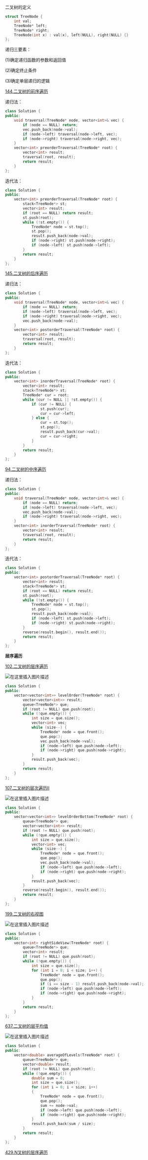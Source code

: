 二叉树的定义

```cpp
struct TreeNode {
    int val;
    TreeNode* left;
    TreeNode* right;
    TreeNode(int x) : val(x), left(NULL), right(NULL) {}
};
```

递归三要素：

(1)确定递归函数的参数和返回值

(2)确定终止条件

(3)确定单层递归的逻辑


[144.二叉树的前序遍历](https://leetcode.cn/problems/binary-tree-preorder-traversal/description/)

递归法：

```cpp
class Solution {
public:
    void traversal(TreeNode* node, vector<int>& vec) {
        if (node == NULL) return;
        vec.push_back(node->val);
        if (node->left) traversal(node->left, vec);
        if (node->right) traversal(node->right, vec);
    }
    vector<int> preorderTraversal(TreeNode* root) {
        vector<int> result;
        traversal(root, result);
        return result;
    }
};
```

迭代法：

```cpp
class Solution {
public:
    vector<int> preorderTraversal(TreeNode* root) {
        stack<TreeNode*> st;
        vector<int> result;
        if (root == NULL) return result;
        st.push(root);
        while (!st.empty()) {
            TreeNode* node = st.top();
            st.pop();
            result.push_back(node->val);
            if (node->right) st.push(node->right);
            if (node->left) st.push(node->left); 
        }
        return result;
    }
};
```

[145.二叉树的后序遍历](https://leetcode.cn/problems/binary-tree-postorder-traversal/description/)

递归法：


```cpp
class Solution {
public:
    void traversal(TreeNode* node, vector<int>& vec) {
        if (node == NULL) return;
        if (node->left) traversal(node->left, vec);
        if (node->right) traversal(node->right, vec);
        vec.push_back(node->val);
    }
    vector<int> postorderTraversal(TreeNode* root) {
        vector<int> result;
        traversal(root, result);
        return result;
    }
};
```

迭代法：

```cpp
class Solution {
public:
    vector<int> inorderTraversal(TreeNode* root) {
        vector<int> result;
        stack<TreeNode*> st;
        TreeNode* cur = root;
        while (cur != NULL || !st.empty()) {
            if (cur != NULL) {
                st.push(cur);
                cur = cur->left;
            } else {
                cur = st.top();
                st.pop();
                result.push_back(cur->val);
                cur = cur->right;
            }
        }
        return result;
    }
};
```

[94.二叉树的中序遍历](https://leetcode.cn/problems/binary-tree-inorder-traversal/description/)

递归法：


```cpp
class Solution {
public:
    void traversal(TreeNode* node, vector<int>& vec) {
        if (node == NULL) return;
        if (node->left) traversal(node->left, vec);
        vec.push_back(node->val);
        if (node->right) traversal(node->right, vec);
    }
    vector<int> inorderTraversal(TreeNode* root) {
        vector<int> result;
        traversal(root, result);
        return result;
    }
};
```

迭代法：

```cpp
class Solution {
public:
    vector<int> postorderTraversal(TreeNode* root) {
        vector<int> result;
        stack<TreeNode*> st;
        if (root == NULL) return result;
        st.push(root);
        while (!st.empty()) {
            TreeNode* node = st.top();
            st.pop();
            result.push_back(node->val);
            if (node->left) st.push(node->left);
            if (node->right) st.push(node->right);
        }
        reverse(result.begin(), result.end());
        return result;
    }
};
```

**层序遍历**

[102.二叉树的层序遍历](https://leetcode.cn/problems/binary-tree-level-order-traversal/)

![在这里插入图片描述](https://img-blog.csdnimg.cn/direct/7fa3576ecf9649998de8013ebee07bff.png)

```cpp
class Solution {
public:
    vector<vector<int>> levelOrder(TreeNode* root) {
        vector<vector<int>> result;
        queue<TreeNode*> que;
        if (root != NULL) que.push(root);
        while (!que.empty()) {
            int size = que.size();
            vector<int> vec;
            while (size--) {
                TreeNode* node = que.front();
                que.pop();
                vec.push_back(node->val);
                if (node->left) que.push(node->left);
                if (node->right) que.push(node->right);
            }
            result.push_back(vec);
        }
        return result;
    }
};
```

[107.二叉树的层次遍历II](https://leetcode.cn/problems/binary-tree-level-order-traversal-ii/)

![在这里插入图片描述](https://img-blog.csdnimg.cn/direct/8e512c1da5094ec98aeeefbb52084dfb.png)

```cpp
class Solution {
public:
    vector<vector<int>> levelOrderBottom(TreeNode* root) {
        queue<TreeNode*> que;
        vector<vector<int>> result;
        if (root != NULL) que.push(root);
        while (!que.empty()) {
            int size = que.size();
            vector<int> vec;
            while (size--) {
                TreeNode* node = que.front();
                que.pop();
                vec.push_back(node->val);
                if (node->left) que.push(node->left);
                if (node->right) que.push(node->right);
            }
            result.push_back(vec);
        }
        reverse(result.begin(), result.end());
        return result;
    }
};
```

[199.二叉树的右视图](https://leetcode.cn/problems/binary-tree-right-side-view/)

![在这里插入图片描述](https://img-blog.csdnimg.cn/direct/fa9562cbb2b24338bab3537ce5115353.png)

```cpp
class Solution {
public:
    vector<int> rightSideView(TreeNode* root) {
        queue<TreeNode*> que;
        vector<int> result;
        if (root != NULL) que.push(root);
        while (!que.empty()) {
            int size = que.size();
            for (int i = 0; i < size; i++) {
                TreeNode* node = que.front();
                que.pop();
                if (i == size - 1) result.push_back(node->val);
                if (node->left) que.push(node->left);
                if (node->right) que.push(node->right);
            }
        }
        return result;
    }
};
```

[637.二叉树的层平均值](https://leetcode.cn/problems/average-of-levels-in-binary-tree/)

![在这里插入图片描述](https://img-blog.csdnimg.cn/direct/b1e48fbc573d4c9fa42f296a50839a27.png)

```cpp
class Solution {
public:
    vector<double> averageOfLevels(TreeNode* root) {
        queue<TreeNode*> que;
        vector<double> result;
        if (root != NULL) que.push(root);
        while (!que.empty()) {
            double sum = 0;
            int size = que.size();
            for (int i = 0; i < size; i++)
            {
                TreeNode* node = que.front();
                que.pop();
                sum += node->val;
                if (node->left) que.push(node->left);
                if (node->right) que.push(node->right);
            }
            result.push_back(sum / size);
        }
        return result;
    }
};
```

[429.N叉树的层序遍历](https://leetcode.cn/problems/n-ary-tree-level-order-traversal/)

